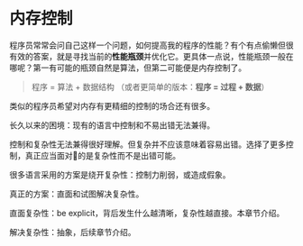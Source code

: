 # 内存控制

程序员常常会问自己这样一个问题，如何提高我的程序的性能？有个有点偷懒但很有效的答案，就是寻找当前的**性能瓶颈**并优化它。更具体一点说，性能瓶颈一般在哪呢？第一有可能的瓶颈自然是算法，但第二可能便是内存控制了。

> 程序 = 算法 + 数据结构 （或者更简单的版本：**程序 = 过程 + 数据**）

类似的程序员希望对内存有更精细的控制的场合还有很多。

长久以来的困境：现有的语言中控制和不易出错无法兼得。

控制和复杂性无法兼得很好理解。但复杂并不应该意味着容易出错。选择了更多控制，真正应当面对的是复杂性而不是出错可能。

很多语言采用的方案是绕开复杂性：控制力削弱，或造成假象。

真正的方案：直面和试图解决复杂性。

直面复杂性：be explicit，背后发生什么越清晰，复杂性越直接。本章节介绍。

解决复杂性：抽象，后续章节介绍。
